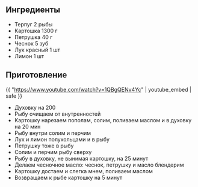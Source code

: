 ## Ингредиенты

- Терпуг 2 рыбы
- Картошка 1300 г
- Петрушка 40 г
- Чеснок 5 зуб
- Лук красный 1 шт
- Лимон 1 шт

## Приготовление

{{ "https://www.youtube.com/watch?v=1QBgQENv4Yc" | youtube_embed | safe }}

- Духовку на 200
- Рыбу очищаем от внутренностей
- Картошку нарезаем пополам, солим, поливаем маслом и в духовку на 20 мин
- Рыбу внутри солим и перчим
- Лук и лимон полукольцами и в рыбу
- Петрушку тоже в рыбу
- Солим и перчим рыбу сверху
- Рыбу в духовку, не вынимая картошку, на 25 минут
- Делаем чесночное масло: чеснок, петрушку и масло блендерим
- Картошку достаем и слегка мнем, поливаем маслом
- Возвращаем к рыбе картошку на 5 минут